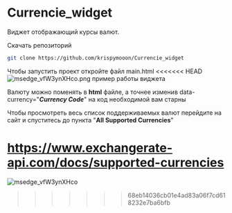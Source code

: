 # Currencie_widget
Виджет отображающий курсы валют.

Скачать репозиторий
```sh
git clone https://github.com/krispymooon/Currencie_widget
```

Чтобы запустить проект откройте файл main.html
<<<<<<< HEAD
![msedge_vfW3ynXHco.png](..%2F..%2F..%2F..%2F..%2FDocuments%2FShareX%2FScreenshots%2F2023-05%2Fmsedge_vfW3ynXHco.png)
пример работы виджета

Валюту можно поменять в **html** файле, а точнее изменив data-currency="**_Currency Code_**" на код необходимой вам старны 

Чтобы просмотреть весь список поддерживаемых валют перейдите на сайт
и спуститесь до пункта "**All Supported Currencies**"

https://www.exchangerate-api.com/docs/supported-currencies
=======

![msedge_vfW3ynXHco](https://github.com/krispymooon/Currencie_widget/assets/106736834/31bfb529-1a8e-4d8f-bc08-9ac1e2ceb1d0)
>>>>>>> 68eb14036cb01e4ad83a06f7cd618232e7ba6bfb
